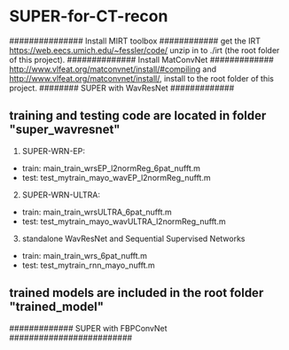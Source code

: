 # SUPER-for-CT-recon
############### Install MIRT toolbox ############
get the IRT https://web.eecs.umich.edu/~fessler/code/ unzip in to ./irt (the root folder of this project).
############## Install MatConvNet #############
http://www.vlfeat.org/matconvnet/install/#compiling and http://www.vlfeat.org/matconvnet/install/, install to the root folder of this project.
######## SUPER with WavResNet #############
## training and testing code are located in folder "super_wavresnet"
1. SUPER-WRN-EP:
- train: main_train_wrsEP_l2normReg_6pat_nufft.m
- test: test_mytrain_mayo_wavEP_l2normReg_nufft.m
2. SUPER-WRN-ULTRA:
- train: main_train_wrsULTRA_6pat_nufft.m
- test: test_mytrain_mayo_wavULTRA_l2normReg_nufft.m
3. standalone WavResNet and Sequential Supervised Networks
- train: main_train_wrs_6pat_nufft.m
- test: test_mytrain_rnn_mayo_nufft.m 
## trained models are included in the root folder "trained_model"

############# SUPER with FBPConvNet #########################



 

